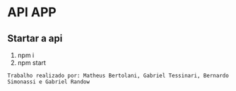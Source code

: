 # API APP

## Startar a api
1. npm i
2. npm start

`Trabalho realizado por: Matheus Bertolani, Gabriel Tessinari, Bernardo Simonassi e Gabriel Randow`
